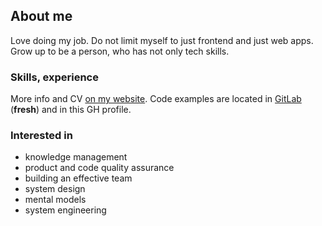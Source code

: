 ## About me
Love doing my job. Do not limit myself to just frontend and just web apps.
Grow up to be a person, who has not only tech skills.

### Skills, experience
More info and CV [on my website](https://vladabramov.pro/).
Code examples are located in [GitLab](https://gitlab.com/flg-group/flg-frontend) (**fresh**) and in this GH profile.

### Interested in
- knowledge management
- product and code quality assurance
- building an effective team
- system design
- mental models
- system engineering
